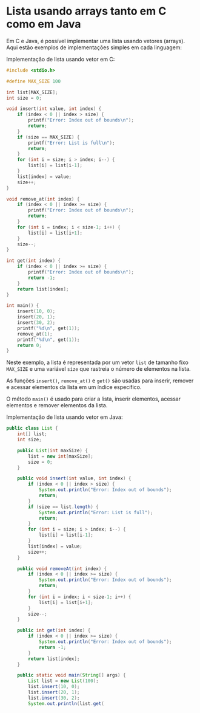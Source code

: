 # Lista usando arrays tanto em C como em Java

Em C e Java, é possível implementar uma lista usando vetores (arrays). Aqui estão exemplos de implementações simples em cada linguagem:

Implementação de lista usando vetor em C:

```c
#include <stdio.h>

#define MAX_SIZE 100

int list[MAX_SIZE];
int size = 0;

void insert(int value, int index) {
    if (index < 0 || index > size) {
        printf("Error: Index out of bounds\n");
        return;
    }
    if (size == MAX_SIZE) {
        printf("Error: List is full\n");
        return;
    }
    for (int i = size; i > index; i--) {
        list[i] = list[i-1];
    }
    list[index] = value;
    size++;
}

void remove_at(int index) {
    if (index < 0 || index >= size) {
        printf("Error: Index out of bounds\n");
        return;
    }
    for (int i = index; i < size-1; i++) {
        list[i] = list[i+1];
    }
    size--;
}

int get(int index) {
    if (index < 0 || index >= size) {
        printf("Error: Index out of bounds\n");
        return -1;
    }
    return list[index];
}

int main() {
    insert(10, 0);
    insert(20, 1);
    insert(30, 2);
    printf("%d\n", get(1));
    remove_at(1);
    printf("%d\n", get(1));
    return 0;
}
```

Neste exemplo, a lista é representada por um vetor `list` de tamanho fixo `MAX_SIZE` e uma variável `size` que rastreia o número de elementos na lista.

As funções `insert()`, `remove_at()` e `get()` são usadas para inserir, remover e acessar elementos da lista em um índice específico.

O método `main()` é usado para criar a lista, inserir elementos, acessar elementos e remover elementos da lista.

Implementação de lista usando vetor em Java:

```java
public class List {
    int[] list;
    int size;

    public List(int maxSize) {
        list = new int[maxSize];
        size = 0;
    }

    public void insert(int value, int index) {
        if (index < 0 || index > size) {
            System.out.println("Error: Index out of bounds");
            return;
        }
        if (size == list.length) {
            System.out.println("Error: List is full");
            return;
        }
        for (int i = size; i > index; i--) {
            list[i] = list[i-1];
        }
        list[index] = value;
        size++;
    }

    public void removeAt(int index) {
        if (index < 0 || index >= size) {
            System.out.println("Error: Index out of bounds");
            return;
        }
        for (int i = index; i < size-1; i++) {
            list[i] = list[i+1];
        }
        size--;
    }

    public int get(int index) {
        if (index < 0 || index >= size) {
            System.out.println("Error: Index out of bounds");
            return -1;
        }
        return list[index];
    }

    public static void main(String[] args) {
        List list = new List(100);
        list.insert(10, 0);
        list.insert(20, 1);
        list.insert(30, 2);
        System.out.println(list.get(
```
